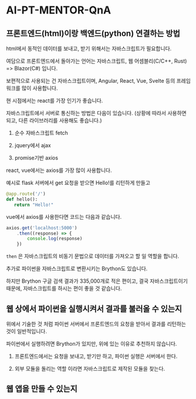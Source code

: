 # AI-PT-MENTOR-QnA

## 프론트엔드(html)이랑 백엔드(python) 연결하는 방법

html에서 동적인 데이터를 보내고, 받기 위해서는 자바스크립트가 필요합니다.

여담으로 프론트엔드에서 돌아가는 언어는 자바스크립트, 웹 어셈블리(C/C++, Rust) => Blazor(C#) 입니다.

보편적으로 사용되는 건 자바스크립트이며, Angular, React, Vue, Svelte 등의 프레임워크를 많이 사용합니다.

현 시점에서는 react를 가장 인기가 좋습니다.

자바스크립트에서 서버로 통신하는 방법은 다음이 있습니다. (상황에 따라서 사용하면 되고, 다른 라이브러리를 사용해도 좋습니다.)

1. 순수 자바스크립트 fetch

2. jquery에서 ajax

3. promise기반 axios

react, vue에서는 axios를 가장 많이 사용합니다.

예시로 flask 서버에서 get 요청을 받으면 Hello!를 리턴하게 만들고

``` python
@app.route('/')
def hello():
   return "Hello!"
```

vue에서 axios를 사용한다면 코드는 다음과 같습니다.

``` javascript
axios.get('localhost:5000')
    .then((response) => {
        console.log(response)
    })
```

`then` 은 자바스크립트의 비동기 문법으로 데이터를 가져오고 할 일 역할을 합니다.

추가로 파이썬을 자바스크립트로 변환시키는 Brython도 있습니다.

하지만 Brython 구글 검색 결과가 335,000개로 적은 편이고, 결국 자바스크립트이기 때문에, 자바스크립트를 하시는 편이 좋을 것 같습니다.

## 웹 상에서 파이썬을 실행시켜서 결과를 불러올 수 있는지

위에서 기술한 것 처럼 파이썬 서버에서 프론트엔드의 요청을 받아서 결과를 리턴하는 것이 일반적입니다.

파이썬에서 실행하려면 Brython가 있지만, 위에 있는 이유로 추천하지 않습니다.

1. 프론트엔드에서는 요청을 보내고, 받기만 하고, 파이썬 실행은 서버에서 한다.

2. 외부 모듈을 돌리는 역할 이라면 자바스크립트로 제작된 모듈을 찾는다.

## 웹 앱을 만들 수 있는지

